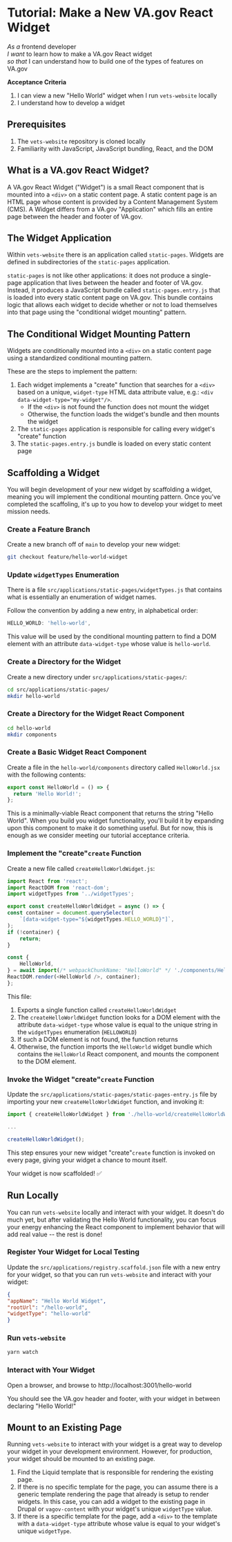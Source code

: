 #   Tutorial: Make a New VA.gov React Widget

*As a* frontend developer  
*I want* to learn how to make a VA.gov React widget  
*so that* I can understand how to build one of the types of features on VA.gov

**Acceptance Criteria**

1.  I can view a new "Hello World" widget when I run `vets-website` locally
1.  I understand how to develop a widget

##  Prerequisites

1.  The `vets-website` repository is cloned locally
1.  Familiarity with JavaScript, JavaScript bundling, React, and the DOM

##  What is a VA.gov React Widget?

A VA.gov React Widget ("Widget") is a small React component that is mounted into a `<div>` on a static content page. A static content page is an HTML page whose content is provided by a Content Management System (CMS). A Widget differs from a VA.gov "Application" which fills an entire page between the header and footer of VA.gov.

##  The Widget Application

Within `vets-website` there is an application called `static-pages`. Widgets are defined in subdirectories of the `static-pages` application.

`static-pages` is not like other applications: it does not produce a single-page application that lives between the header and footer of VA.gov. Instead, it produces a JavaScript bundle called `static-pages.entry.js` that is loaded into every static content page on VA.gov. This bundle contains logic that allows each widget to decide whether or not to load themselves into that page using the "conditional widget mounting" pattern.

##  The Conditional Widget Mounting Pattern

Widgets are conditionally mounted into a `<div>` on a static content page using a standardized conditional mounting pattern.

These are the steps to implement the pattern:

1.  Each widget implements a "create" function that searches for a `<div>` based on a unique, `widget-type` HTML data attribute value, e.g.: `<div data-widget-type="my-widget"/>`.
    *  If the `<div>` is not found the function does not mount the widget
    *  Otherwise, the function loads the widget's bundle and then mounts the widget
1.  The `static-pages` application is responsible for calling every widget's "create" function
1.  The `static-pages.entry.js` bundle is loaded on every static content page

##  Scaffolding a Widget

You will begin development of your new widget by scaffolding a widget, meaning you will implement the conditional mounting pattern. Once you've completed the scaffoling, it's up to you how to develop your widget to meet mission needs.

### Create a Feature Branch

Create a new branch off of `main` to develop your new widget:

```sh
git checkout feature/hello-world-widget
```

### Update `widgetTypes` Enumeration

There is a file `src/applications/static-pages/widgetTypes.js` that contains what is essentially an enumeration of widget names.

Follow the convention by adding a new entry, in alphabetical order:

```javascript
HELLO_WORLD: 'hello-world',
```

This value will be used by the conditional mounting pattern to find a DOM element with an attribute `data-widget-type` whose value is `hello-world`.

### Create a Directory for the Widget

Create a new directory under `src/applications/static-pages/`:

```sh
cd src/applications/static-pages/
mkdir hello-world
```

### Create a Directory for the Widget React Component

```sh
cd hello-world
mkdir components
```

### Create a Basic Widget React Component

Create a file in the `hello-world/components` directory called `HelloWorld.jsx` with the following contents:

```javascript
export const HelloWorld = () => {
  return 'Hello World!';
};
```

This is a minimally-viable React component that returns the string "Hello World". When you build you widget functionality, you'll build it by expanding upon this component to make it do something useful. But for now, this is enough as we consider meeting our tutorial acceptance criteria.

###  Implement the "create"`create` Function

Create a new file called `createHelloWorldWidget.js`:

```javascript
import React from 'react';
import ReactDOM from 'react-dom';
import widgetTypes from '../widgetTypes';

export const createHelloWorldWidget = async () => {
const container = document.querySelector(
    `[data-widget-type="${widgetTypes.HELLO_WORLD}"]`,
);
if (!container) {
    return;
}

const {
    HelloWorld,
} = await import(/* webpackChunkName: "HelloWorld" */ './components/HelloWorld');
ReactDOM.render(<HelloWorld />, container);
};
```

This file:
1.  Exports a single function called `createHelloWorldWidget`
1.  The `createHelloWorldWidget` function looks for a DOM element with the attribute `data-widget-type` whose value is equal to the unique string in the `widgetTypes` enumeration (`HELLOWORLD`)
1.  If such a DOM element is not found, the function returns
1.  Otherwise, the function imports the `HelloWorld` widget bundle which contains the `HelloWorld` React component, and mounts the component to the DOM element.

### Invoke the Widget "create"`create` Function

Update the `src/applications/static-pages/static-pages-entry.js` file by importing your new `createHelloWorldWidget` function, and invoking it:

```javascript
import { createHelloWorldWidget } from './hello-world/createHelloWorldWidget';

...

createHelloWorldWidget();
```

This step ensures your new widget "create"`create` function is invoked on every page, giving your widget a chance to mount itself.

Your widget is now scaffolded! ✅

##  Run Locally

You can run `vets-website` locally and interact with your widget. It doesn't do much yet, but after validating the Hello World functionality, you can focus your energy enhancing the React component to implement behavior that will add real value -- the rest is done!

### Register Your Widget for Local Testing

Update the `src/applications/registry.scaffold.json` file with a new entry for your widget, so that you can run `vets-website` and interact with your widget:

```json
{
"appName": "Hello World Widget",
"rootUrl": "/hello-world",
"widgetType": "hello-world"
}
```

### Run `vets-website`

```sh
yarn watch
```

### Interact with Your Widget

Open a browser, and browse to http://localhost:3001/hello-world

You should see the VA.gov header and footer, with your widget in between declaring "Hello World!"

##  Mount to an Existing Page

Running `vets-website` to interact with your widget is a great way to develop your widget in your development environment. However, for production, your widget should be mounted to an existing page.

1.  Find the Liquid template that is responsible for rendering the existing page.
1.  If there is no specific template for the page, you can assume there is a generic template rendering the page that already is setup to render widgets. In this case, you can add a widget to the existing page in Drupal or `vagov-content` with your widget's unique `widgetType` value.
1.  If there is a specific template for the page, add a `<div>` to the template with a `data-widget-type` attribute whose value is equal to your widget's unique `widgetType`.